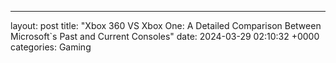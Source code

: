 ---
layout: post
title: "Xbox 360 VS Xbox One: A Detailed Comparison Between Microsoft`s Past and Current Consoles"
date:   2024-03-29 02:10:32 +0000
categories: Gaming
